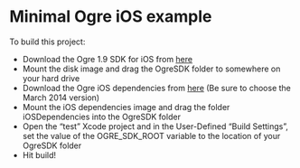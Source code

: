 # Minimal Ogre iOS example

To build this project:

- Download the Ogre 1.9 SDK for iOS from [here](http://www.ogre3d.org/download/sdk)
- Mount the disk image and drag the OgreSDK folder to somewhere on your hard drive
- Download the Ogre iOS dependencies from [here](https://sourceforge.net/projects/ogre/files/ogre-dependencies-mac/1.9/) (Be sure to choose the March 2014 version)
- Mount the iOS dependencies image and drag the folder iOSDependencies into the OgreSDK folder
- Open the “test” Xcode project and in the User-Defined “Build Settings”, set the value of the OGRE_SDK_ROOT variable to the location of your OgreSDK folder
- Hit build!

